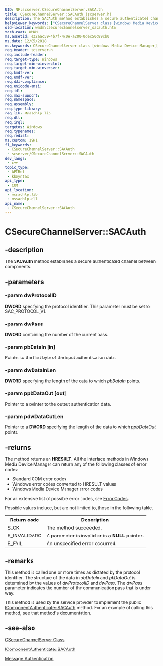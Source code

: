 ```yaml
---
UID: NF:scserver.CSecureChannelServer.SACAuth
title: CSecureChannelServer::SACAuth (scserver.h)
description: The SACAuth method establishes a secure authenticated channel between components.
helpviewer_keywords: ["CSecureChannelServer class [windows Media Device Manager]","SACAuth method","CSecureChannelServer.SACAuth","CSecureChannelServer::SACAuth","CSecureChannelServerSACAuth","SACAuth","SACAuth method [windows Media Device Manager]","SACAuth method [windows Media Device Manager]","CSecureChannelServer class","scserver/CSecureChannelServer::SACAuth","wmdm.csecurechannelserver_sacauth"]
old-location: wmdm\csecurechannelserver_sacauth.htm
tech.root: WMDM
ms.assetid: e32aac59-4b7f-4c0e-a200-0dec50d89cb0
ms.date: 12/05/2018
ms.keywords: CSecureChannelServer class [windows Media Device Manager],SACAuth method, CSecureChannelServer.SACAuth, CSecureChannelServer::SACAuth, CSecureChannelServerSACAuth, SACAuth, SACAuth method [windows Media Device Manager], SACAuth method [windows Media Device Manager],CSecureChannelServer class, scserver/CSecureChannelServer::SACAuth, wmdm.csecurechannelserver_sacauth
req.header: scserver.h
req.include-header: 
req.target-type: Windows
req.target-min-winverclnt: 
req.target-min-winversvr: 
req.kmdf-ver: 
req.umdf-ver: 
req.ddi-compliance: 
req.unicode-ansi: 
req.idl: 
req.max-support: 
req.namespace: 
req.assembly: 
req.type-library: 
req.lib: Mssachlp.lib
req.dll: 
req.irql: 
targetos: Windows
req.typenames: 
req.redist: 
ms.custom: 19H1
f1_keywords:
 - CSecureChannelServer::SACAuth
 - scserver/CSecureChannelServer::SACAuth
dev_langs:
 - c++
topic_type:
 - APIRef
 - kbSyntax
api_type:
 - COM
api_location:
 - mssachlp.lib
 - mssachlp.dll
api_name:
 - CSecureChannelServer::SACAuth
---
```


# CSecureChannelServer::SACAuth


## -description

The <b>SACAuth</b> method establishes a secure authenticated channel between components.

## -parameters

### -param dwProtocolID

<b>DWORD</b> specifying the protocol identifier. This parameter must be set to SAC_PROTOCOL_V1.

### -param dwPass

<b>DWORD</b> containing the number of the current pass.

### -param pbDataIn [in]

Pointer to the first byte of the input authentication data.

### -param dwDataInLen

<b>DWORD</b> specifying the length of the data to which <i>pbDataIn</i> points.

### -param ppbDataOut [out]

Pointer to a pointer to the output authentication data.

### -param pdwDataOutLen

Pointer to a <b>DWORD</b> specifying the length of the data to which <i>ppbDataOut</i> points.

## -returns

The method returns an <b>HRESULT</b>. All the interface methods in Windows Media Device Manager can return any of the following classes of error codes:

<ul>
<li>Standard COM error codes </li>
<li>Windows error codes converted to HRESULT values </li>
<li>Windows Media Device Manager error codes </li>
</ul>
For an extensive list of possible error codes, see <a href="/windows/desktop/WMDM/error-codes">Error Codes</a>.

Possible values include, but are not limited to, those in the following table.

<table>
<tr>
<th>Return code</th>
<th>Description</th>
</tr>
<tr>
<td>S_OK</td>
<td>The method succeeded.</td>
</tr>
<tr>
<td>E_INVALIDARG</td>
<td>A parameter is invalid or is a <b>NULL</b> pointer.</td>
</tr>
<tr>
<td>E_FAIL</td>
<td>An unspecified error occurred.</td>
</tr>
</table>

## -remarks

This method is called one or more times as dictated by the protocol identifier. The structure of the data in <i>pbDataIn</i> and <i>pbDataOut</i> is determined by the values of <i>dwProtocolID</i> and <i>dwPass</i>. The <i>dwPass</i> parameter indicates the number of the communication pass that is under way.

This method is used by the service provider to implement the public <a href="/windows/desktop/api/mswmdm/nf-mswmdm-icomponentauthenticate-sacauth">IComponentAuthenticate::SACAuth</a> method. For an example of calling this method, see that method's documentation.

## -see-also

<a href="/windows/desktop/WMDM/csecurechannelserver-class">CSecureChannelServer Class</a>



<a href="/windows/desktop/api/mswmdm/nf-mswmdm-icomponentauthenticate-sacauth">IComponentAuthenticate::SACAuth</a>



<a href="/windows/desktop/WMDM/message-authentication">Message Authentication</a>

